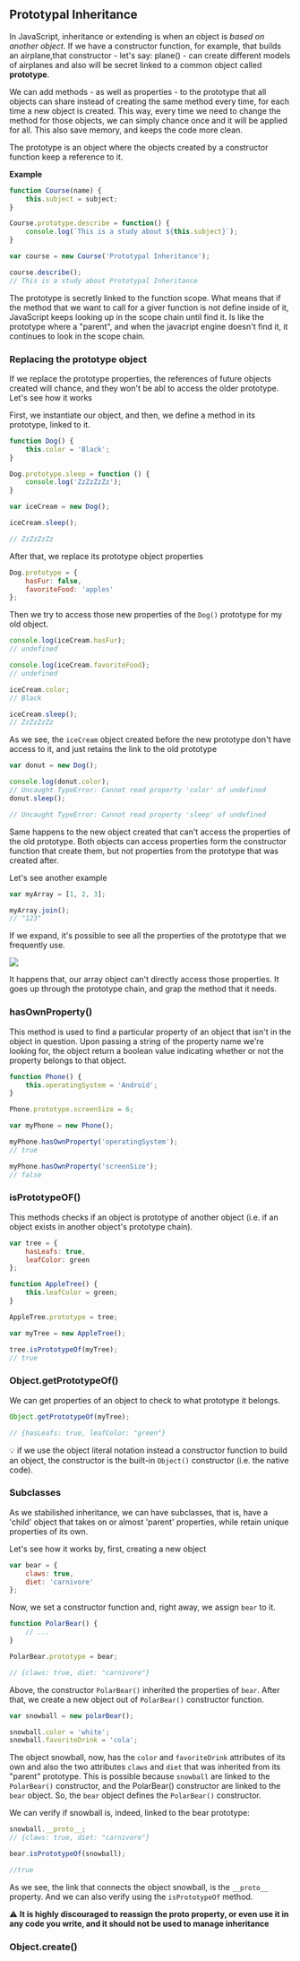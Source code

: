 ## Prototypal Inheritance

In JavaScript, inheritance or extending is when an object is _based on another object_. If we have a constructor function, for example, that builds an airplane,that constructor - let's say: plane() - can create different models of airplanes and also will be secret linked to a common object called **prototype**.

We can add methods - as well as properties - to the prototype that all objects can share instead of creating the same method every time, for each time a new object is created. This way, every time we need to change the method for those objects, we can simply chance once and it will be applied for all. This also save memory, and keeps the code more clean.

The prototype is an object where the objects created by a constructor function keep a reference to it.

**Example**

```JavaScript
function Course(name) {
    this.subject = subject;
}

Course.prototype.describe = function() {
    console.log(`This is a study about ${this.subject}`);
}

var course = new Course('Prototypal Inheritance');

course.describe();
// This is a study about Prototypal Inheritance
```

The prototype is secretly linked to the function scope. What means that if the method that we want to call for a giver function is not define inside of it, JavaScript keeps looking up in the scope chain until find it. Is like the prototype where a "parent", and when the javacript engine doesn't find it, it continues to look in the scope chain.

### Replacing the prototype object

If we replace the prototype properties, the references of future objects created will chance, and they won't be abl to access the older prototype. Let's see how it works

First, we instantiate our object, and then, we define a method in its prototype, linked to it.

```JavaScript
function Dog() {
    this.color = 'Black';
}

Dog.prototype.sleep = function () {
    console.log('ZzZzZzZz');
}

var iceCream = new Dog();

iceCream.sleep();

// ZzZzZzZz
```

After that, we replace its prototype object properties

```javaScript
Dog.prototype = {
    hasFur: false,
    favoriteFood: 'apples'
};
```

Then we try to access those new properties of the `Dog()` prototype for my old object.

```JavaScript
console.log(iceCream.hasFur);
// undefined

console.log(iceCream.favoriteFood);
// undefined

iceCream.color;
// Black

iceCream.sleep();
// ZzZzZzZz
```

As we see, the `iceCream` object created before the new prototype don't have access to it, and just retains the link to the old prototype

```JavaScript
var donut = new Dog();

console.log(donut.color);
// Uncaught TypeError: Cannot read property 'color' of undefined
donut.sleep();

// Uncaught TypeError: Cannot read property 'sleep' of undefined
```

Same happens to the new object created that can't access the properties of the old prototype. Both objects can access properties form the constructor function that create them, but not properties from the prototype that was created after.

Let's see another example

```JavaScript
var myArray = [1, 2, 3];

myArray.join();
// "123"
```

If we expand, it's possible to see all the properties of the prototype that we frequently use.

![](images/prototype-array.png)

It happens that, our array object can't directly access those properties. It goes up through the prototype chain, and grap the method that it needs.

### hasOwnProperty()

This method is used to find a particular property of an object that isn't in the object in question. Upon passing a string of the property name we're looking for, the object return a boolean value indicating whether or not the property belongs to that object.

```JavaScript
function Phone() {
    this.operatingSystem = 'Android';
}

Phone.prototype.screenSize = 6;

var myPhone = new Phone();

myPhone.hasOwnProperty('operatingSystem');
// true

myPhone.hasOwnProperty('screenSize');
// false
```

### isPrototypeOF()

This methods checks if an object is prototype of another object (i.e. if an object exists in another object's prototype chain).

```JavaScript
var tree = {
    hasLeafs: true,
    leafColor: green
};

function AppleTree() {
    this.leafColor = green;
}

AppleTree.prototype = tree;

var myTree = new AppleTree();

tree.isPrototypeOf(myTree);
// true
```

### Object.getPrototypeOf()

We can get properties of an object to check to what prototype it belongs.

```JavaScript
Object.getPrototypeOf(myTree);

// {hasLeafs: true, leafColor: "green"}
```

💡 if we use the object literal notation instead a constructor function to build an object, the constructor is the built-in `Object()` constructor (i.e. the native code).

### Subclasses

As we stabilished inheritance, we can have subclasses, that is, have a 'child' object that takes on or almost 'parent' properties, while retain unique properties of its own.

Let's see how it works by, first, creating a new object

```JavaScript
var bear = {
    claws: true,
    diet: 'carnivore'
};
```

Now, we set a constructor function and, right away, we assign `bear` to it.

```JavaScript
function PolarBear() {
    // ...
}

PolarBear.prototype = bear;

// {claws: true, diet: "carnivore"}
```

Above, the constructor `PolarBear()` inherited the properties of `bear`. After that, we create a new object out of `PolarBear()` constructor function.

```JavaScript
var snowball = new polarBear();

snowball.color = 'white';
snowball.favoriteDrink = 'cola';
```

The object snowball, now, has the `color` and `favoriteDrink` attributes of its own and also the two attributes `claws` and `diet` that was inherited from its "parent" prototype. This is possible because `snowball` are linked to the `PolarBear()` constructor, and the PolarBear() constructor are linked to the `bear` object. So, the `bear` object defines the `PolarBear()` constructor.

We can verify if snowball is, indeed, linked to the bear prototype:

```JavaScript
snowball.__proto__;
// {claws: true, diet: "carnivore"}

bear.isPrototypeOf(snowball);

//true
```

As we see, the link that connects the object snowball, is the `__proto__` property. And we can also verify using the `isPrototypeOf` method.

⚠ **It is highly discouraged to reassign the __proto__ property, or even use it in any code you write, and it should not be used to manage inheritance**

### Object.create()


